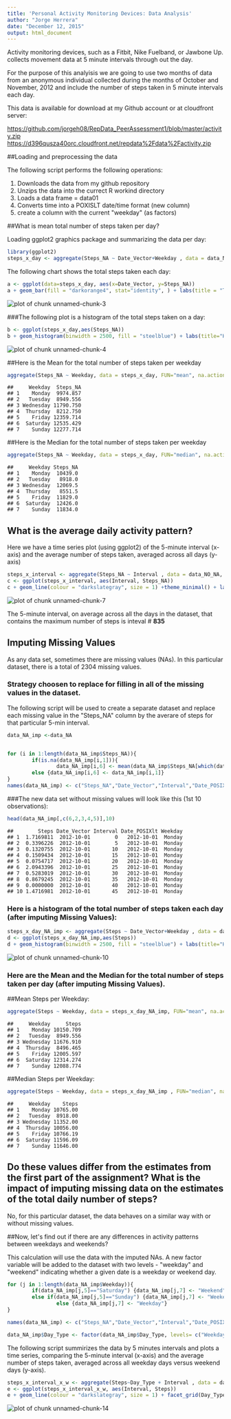 ```yaml
---
title: 'Personal Activity Monitoring Devices: Data Analysis'
author: "Jorge Herrera"
date: "December 12, 2015"
output: html_document
---
```



Activity monitoring devices, such as a Fitbit, Nike Fuelband, or Jawbone Up. collects movement data at 5 minute intervals through out the day.

For the purpose of this analyisis we are going to use two months of data from an anonymous individual collected during the months of October and November, 2012 and include the number of steps taken in 5 minute intervals each day.

This data is available for download at my Github account or at cloudfront server:

https://github.com/jorgeh08/RepData_PeerAssessment1/blob/master/activity.zip
https://d396qusza40orc.cloudfront.net/repdata%2Fdata%2Factivity.zip 

##Loading and preprocessing the data

The following script performs the following operations:  
1. Downloads the data from my github repository  
2. Unzips the data into the currect R workind directory  
3. Loads a data frame = data01  
4. Converts time into a POXISLT date/time format (new column)  
5. create a column with the current "weekday" (as factors)  
 

  
##What is mean total number of steps taken per day?  
  
Loading ggplot2 graphics package and summarizing the data per day:  

```r
library(ggplot2)
steps_x_day <- aggregate(Steps_NA ~ Date_Vector+Weekday , data = data_NO_NA, FUN="sum")
```
  
The following chart shows the total steps taken each day:  

```r
a <- ggplot(data=steps_x_day, aes(x=Date_Vector, y=Steps_NA))
a + geom_bar(fill = "darkorange4", stat="identity", ) + labs(title = "Total Steps Taken Each day", x="From 2012-10-02 to 2012-11-29", y="") + theme(axis.text.x = element_blank())
```

![plot of chunk unnamed-chunk-3](figure/unnamed-chunk-3-1.png) 
  
###The following plot is a histogram of the total steps taken on a day:    
  

```r
b <- ggplot(steps_x_day,aes(Steps_NA))
b + geom_histogram(binwidth = 2500, fill = "steelblue") + labs(title="Histogram: Total Steps on a Day", y="", x="")
```

![plot of chunk unnamed-chunk-4](figure/unnamed-chunk-4-1.png) 

##Here is the Mean for the total number of steps taken per weekday  
  
  

```r
aggregate(Steps_NA ~ Weekday, data = steps_x_day, FUN="mean", na.action= "na.omit")
```

```
##     Weekday  Steps_NA
## 1    Monday  9974.857
## 2   Tuesday  8949.556
## 3 Wednesday 11790.750
## 4  Thursday  8212.750
## 5    Friday 12359.714
## 6  Saturday 12535.429
## 7    Sunday 12277.714
```
  
##Here is the Median for the total number of steps taken per weekday  
  


```r
aggregate(Steps_NA ~ Weekday, data = steps_x_day, FUN="median", na.action= "na.omit")
```

```
##     Weekday Steps_NA
## 1    Monday  10439.0
## 2   Tuesday   8918.0
## 3 Wednesday  12069.5
## 4  Thursday   8551.5
## 5    Friday  11829.0
## 6  Saturday  12426.0
## 7    Sunday  11834.0
```
  
  
   
## What is the average daily activity pattern?  

Here we have a time series plot (using ggplot2) of the 5-minute interval (x-axis) and the average number of steps taken, averaged across all days (y-axis)  

```r
steps_x_interval <- aggregate(Steps_NA ~ Interval , data = data_NO_NA, FUN ="mean", na.action ="na.omit")
c <- ggplot(steps_x_interval, aes(Interval, Steps_NA))
c + geom_line(colour = "darkslategray", size = 1) +theme_minimal() + labs(title="Average Steps per 5 Minute Intervals", x="5 Minute Interval", y="Average Steps") + scale_x_continuous(breaks=c(300*1:12))
```

![plot of chunk unnamed-chunk-7](figure/unnamed-chunk-7-1.png) 

The 5-minute interval, on average across all the days in the dataset, that contains the maximum number of steps is inteval # **835**  
  
    
      
      
## Imputing Missing Values  

As any data set, sometimes there are missing values (NAs). In this particular dataset, there is a total of 2304 missing values.  

### Strategy choosen to replace for filling in all of the missing values in the dataset.  
The following script will be used to create a separate dataset and replace each missing value in the "Steps_NA" column by the averare of steps for that particular 5-min interval.  

```r
data_NA_imp <-data_NA


for (i in 1:length(data_NA_imp$Steps_NA)){
        if(is.na(data_NA_imp[i,1])){
                data_NA_imp[i,6] <- mean(data_NA_imp$Steps_NA[which(data_NA_imp$Interval==data_NA_imp[i,3])], na.rm = TRUE)}
        else {data_NA_imp[i,6] <- data_NA_imp[i,1]}
}
names(data_NA_imp) <- c("Steps_NA","Date_Vector","Interval","Date_POSIXlt","Weekday","Steps")
```
  
  
###The new data set without missing values will look like this (1st 10 observations):  

```r
head(data_NA_imp[,c(6,2,3,4,5)],10)
```

```
##        Steps Date_Vector Interval Date_POSIXlt Weekday
## 1  1.7169811  2012-10-01        0   2012-10-01  Monday
## 2  0.3396226  2012-10-01        5   2012-10-01  Monday
## 3  0.1320755  2012-10-01       10   2012-10-01  Monday
## 4  0.1509434  2012-10-01       15   2012-10-01  Monday
## 5  0.0754717  2012-10-01       20   2012-10-01  Monday
## 6  2.0943396  2012-10-01       25   2012-10-01  Monday
## 7  0.5283019  2012-10-01       30   2012-10-01  Monday
## 8  0.8679245  2012-10-01       35   2012-10-01  Monday
## 9  0.0000000  2012-10-01       40   2012-10-01  Monday
## 10 1.4716981  2012-10-01       45   2012-10-01  Monday
```
  
    
### Here is a histogram of the total number of steps taken each day (after imputing Missing Values):  

```r
steps_x_day_NA_imp <- aggregate(Steps ~ Date_Vector+Weekday , data = data_NA_imp, FUN ="sum")
d <- ggplot(steps_x_day_NA_imp,aes(Steps))
d + geom_histogram(binwidth = 2500, fill = "steelblue") + labs(title="Histogram: Total Steps on a Day (Imputing NAs)", y="", x="")
```

![plot of chunk unnamed-chunk-10](figure/unnamed-chunk-10-1.png) 
  
### Here are the Mean and the Median for the total number of steps taken per day (after imputing Missing Values).  
  
##Mean Steps per Weekday:  

```r
aggregate(Steps ~ Weekday, data = steps_x_day_NA_imp, FUN="mean", na.action= "na.omit")
```

```
##     Weekday     Steps
## 1    Monday 10150.709
## 2   Tuesday  8949.556
## 3 Wednesday 11676.910
## 4  Thursday  8496.465
## 5    Friday 12005.597
## 6  Saturday 12314.274
## 7    Sunday 12088.774
```
##Median Steps per Weekday:  

```r
aggregate(Steps ~ Weekday, data = steps_x_day_NA_imp , FUN="median", na.action= "na.omit") 
```

```
##     Weekday    Steps
## 1    Monday 10765.00
## 2   Tuesday  8918.00
## 3 Wednesday 11352.00
## 4  Thursday 10056.00
## 5    Friday 10766.19
## 6  Saturday 11596.09
## 7    Sunday 11646.00
```
  
  
    
    
## Do these values differ from the estimates from the first part of the assignment? What is the impact of imputing missing data on the estimates of the total daily number of steps?  

No, for this particular dataset, the data behaves on a similar way with or without missing values.  
  
    
##Now, let's find out if there are any differences in activity patterns between weekdays and weekends?  
  
This calculation will use the data with the imputed NAs. A new factor variable will be added to the dataset with two levels - "weekday" and "weekend" indicating whether a given date is a weekday or weekend day.    

```r
for (j in 1:length(data_NA_imp$Weekday)){
        if(data_NA_imp[j,5]=="Saturday") {data_NA_imp[j,7] <- "Weekend"}
        else if(data_NA_imp[j,5]=="Sunday") {data_NA_imp[j,7] <- "Weekend"}
                else {data_NA_imp[j,7] <- "Weekday"}
}

names(data_NA_imp) <- c("Steps_NA","Date_Vector","Interval","Date_POSIXlt","Weekday","Steps","Day_Type")

data_NA_imp$Day_Type <- factor(data_NA_imp$Day_Type, levels= c("Weekday","Weekend"))
```
  
The following script summirizes the data by 5 minutes intervals and plots a time series, comparing the 5-minute interval (x-axis) and the average number of steps taken, averaged across all weekday days versus weekend days (y-axis).   
  


```r
steps_x_interval_x_w <- aggregate(Steps~Day_Type + Interval , data = data_NA_imp, FUN ="mean", na.action ="na.omit")
e <- ggplot(steps_x_interval_x_w, aes(Interval, Steps))
e + geom_line(colour = "darkslategray", size = 1) + facet_grid(Day_Type~.) + theme_minimal() + labs(title="Average Steps per 5 Minute Intervals", x="5 Minute Interval", y="Average Steps") + scale_x_continuous(breaks=c(300*1:12))
```

![plot of chunk unnamed-chunk-14](figure/unnamed-chunk-14-1.png) 

